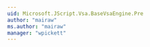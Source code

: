 ```yaml
---
uid: Microsoft.JScript.Vsa.BaseVsaEngine.Pre
author: "mairaw"
ms.author: "mairaw"
manager: "wpickett"
---
```

